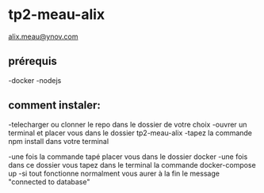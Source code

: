 # tp2-meau-alix
alix.meau@ynov.com

## prérequis
-docker
-nodejs

## comment instaler:
-telecharger ou clonner le repo dans le dossier de votre choix 
-ouvrer un terminal et placer vous dans le dossier tp2-meau-alix
-tapez la commande npm install dans votre terminal

-une fois la commande tapé placer vous dans le dossier docker
-une fois dans ce dossier vous tapez dans le terminal la commande docker-compose up
-si tout fonctionne normalment vous aurer à la fin le message "connected to database"